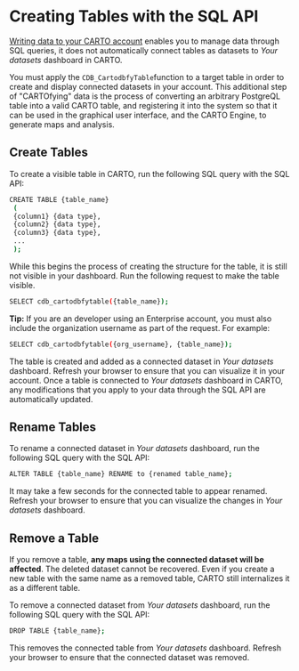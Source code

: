 # Creating Tables with the SQL API

[Writing data to your CARTO account](https://carto.com/docs/carto-engine/sql-api/making-calls#write-data-to-your-carto-account) enables you to manage data through SQL queries, it does not automatically connect tables as datasets to _Your datasets_ dashboard in CARTO.

You must apply the `CDB_CartodbfyTable`function to a target table in order to create and display connected datasets in your account. This additional step of "CARTOfying" data is the process of converting an arbitrary PostgreQL table into a valid CARTO table, and registering it into the system so that it can be used in the graphical user interface, and the CARTO Engine, to generate maps and analysis.

## Create Tables

To create a visible table in CARTO, run the following SQL query with the SQL API:

```bash
CREATE TABLE {table_name}
 (
 {column1} {data type},
 {column2} {data type},
 {column3} {data type},
 ...
 );
```

While this begins the process of creating the structure for the table, it is still not visible in your dashboard. Run the following request to make the table visible.

```bash
SELECT cdb_cartodbfytable({table_name});
```

**Tip:** If you are an developer using an Enterprise account, you must also include the organization username as part of the request. For example:

```bash
SELECT cdb_cartodbfytable({org_username}, {table_name});
```

The table is created and added as a connected dataset in _Your datasets_ dashboard. Refresh your browser to ensure that you can visualize it in your account. Once a table is connected to _Your datasets_ dashboard in CARTO, any modifications that you apply to your data through the SQL API are automatically updated.

## Rename Tables

To rename a connected dataset in _Your datasets_ dashboard, run the following SQL query with the SQL API:

```bash
ALTER TABLE {table_name} RENAME to {renamed table_name};
```

It may take a few seconds for the connected table to appear renamed. Refresh your browser to ensure that you can visualize the changes in _Your datasets_ dashboard. 

## Remove a Table

If you remove a table, **any maps using the connected dataset will be affected**. The deleted dataset cannot be recovered. Even if you create a new table with the same name as a removed table, CARTO still internalizes it as a different table.

To remove a connected dataset from _Your datasets_ dashboard, run the following SQL query with the SQL API:

```bash
DROP TABLE {table_name};
```

This removes the connected table from _Your datasets_ dashboard. Refresh your browser to ensure that the connected dataset was removed. 
